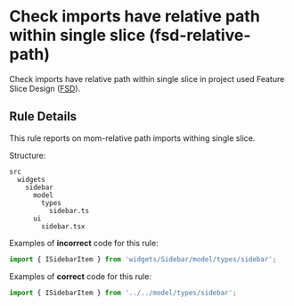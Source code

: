 # Check imports have relative path within single slice (fsd-relative-path)

Check imports have relative path within single slice in project used Feature Slice Design ([FSD](https://feature-sliced.design/)).

## Rule Details

This rule reports on mom-relative path imports withing single slice.

Structure:
```
src
  widgets
    sidebar
      model
        types
          sidebar.ts
      ui
        sidebar.tsx
```

Examples of **incorrect** code for this rule:

```js
import { ISidebarItem } from 'widgets/Sidebar/model/types/sidebar';
```

Examples of **correct** code for this rule:

```js
import { ISidebarItem } from '../../model/types/sidebar';
```
